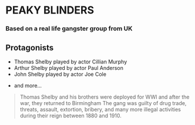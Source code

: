 # PEAKY BLINDERS
### Based on a real life gangster group from UK

## Protagonists
- Thomas Shelby played by actor Cillian Murphy
- Arthur Shelby played by actor Paul Anderson
- John Shelby played by actor Joe Cole
* and more...

> Thomas Shelby and his brothers were deployed for WWI and after the war, they returned to Birmingham
> The gang was guilty of drug trade, threats, assault, extortion, bribery, and many more illegal activities during their reign between 1880 and 1910.


